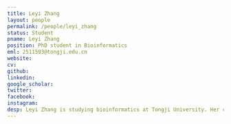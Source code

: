```yaml
---
title: Leyi Zhang
layout: people
permalink: /people/leyi_zhang
status: Student
pname: Leyi Zhang
position: PhD student in Bioinformatics
eml: 2511593@tongji.edu.cn
website: 
cv: 
github:
linkedin:
google_scholar: 
twitter: 
facebook: 
instagram:
desp: Leyi Zhang is studying bioinformatics at Tongji University. Her current research focuses on training large language models based on single-cell data and construction of Aging Clock based on blood single-cell datasets.
---
```

